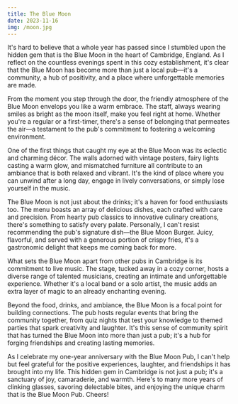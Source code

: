 ```yaml
---
title: The Blue Moon
date: 2023-11-16
img: /moon.jpg
---
```


It's hard to believe that a whole year has passed since I stumbled upon the hidden gem that is the Blue Moon in the heart of Cambridge, England. As I reflect on the countless evenings spent in this cozy establishment, it's clear that the Blue Moon has become more than just a local pub—it's a community, a hub of positivity, and a place where unforgettable memories are made.

From the moment you step through the door, the friendly atmosphere of the Blue Moon envelops you like a warm embrace. The staff, always wearing smiles as bright as the moon itself, make you feel right at home. Whether you're a regular or a first-timer, there's a sense of belonging that permeates the air—a testament to the pub's commitment to fostering a welcoming environment.

One of the first things that caught my eye at the Blue Moon was its eclectic and charming décor. The walls adorned with vintage posters, fairy lights casting a warm glow, and mismatched furniture all contribute to an ambiance that is both relaxed and vibrant. It's the kind of place where you can unwind after a long day, engage in lively conversations, or simply lose yourself in the music.

The Blue Moon is not just about the drinks; it's a haven for food enthusiasts too. The menu boasts an array of delicious dishes, each crafted with care and precision. From hearty pub classics to innovative culinary creations, there's something to satisfy every palate. Personally, I can't resist recommending the pub's signature dish—the Blue Moon Burger. Juicy, flavorful, and served with a generous portion of crispy fries, it's a gastronomic delight that keeps me coming back for more.

What sets the Blue Moon apart from other pubs in Cambridge is its commitment to live music. The stage, tucked away in a cozy corner, hosts a diverse range of talented musicians, creating an intimate and unforgettable experience. Whether it's a local band or a solo artist, the music adds an extra layer of magic to an already enchanting evening.

Beyond the food, drinks, and ambiance, the Blue Moon is a focal point for building connections. The pub hosts regular events that bring the community together, from quiz nights that test your knowledge to themed parties that spark creativity and laughter. It's this sense of community spirit that has turned the Blue Moon into more than just a pub; it's a hub for forging friendships and creating lasting memories.

As I celebrate my one-year anniversary with the Blue Moon Pub, I can't help but feel grateful for the positive experiences, laughter, and friendships it has brought into my life. This hidden gem in Cambridge is not just a pub; it's a sanctuary of joy, camaraderie, and warmth. Here's to many more years of clinking glasses, savoring delectable bites, and enjoying the unique charm that is the Blue Moon Pub. Cheers!

